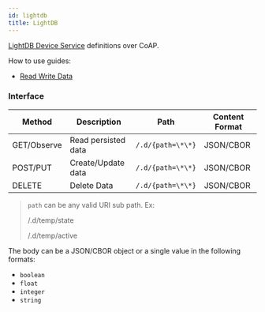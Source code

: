 ```yaml
---
id: lightdb
title: LightDB
---
```


[LightDB Device Service](/device-management/services/lightdb) definitions over CoAP.

How to use guides:

- [Read Write Data](/device-management/services/lightdb/read-write-data)

### Interface

| Method      | Description         | Path              | Content Format |
| ----------- | ------------------- | ----------------- | -------------- |
| GET/Observe | Read persisted data | `/.d/{path=\*\*}` | JSON/CBOR      |
| POST/PUT    | Create/Update data  | `/.d/{path=\*\*}` | JSON/CBOR      |
| DELETE      | Delete Data         | `/.d/{path=\*\*}` | JSON/CBOR      |

> `path` can be any valid URI sub path. Ex:
>
> /.d/temp/state
>
> /.d/temp/active

The body can be a JSON/CBOR object or a single value in the following formats:

- `boolean`
- `float`
- `integer`
- `string`
